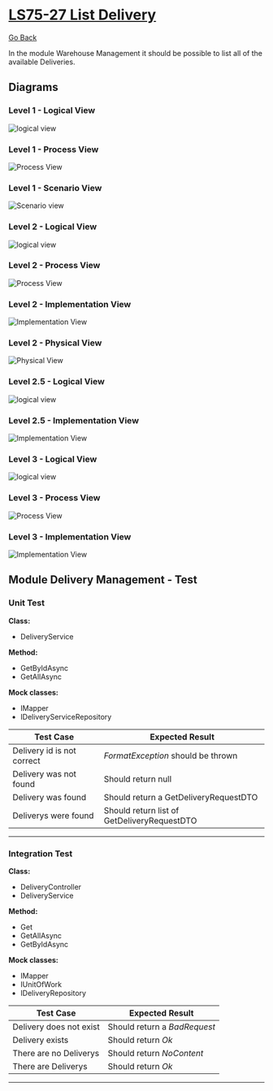 # [LS75-27 List Delivery](https://lei-sem5-3na-075/src/master/Delivery%20Management/Docs/LS75-27/)

[Go Back](../../Readme.md)

In the module Warehouse Management it should be possible to list all of the available Deliveries.

## Diagrams

### Level 1 - Logical View

![logical view](https://bitbucket.org/DoubleRisep/lei-sem5-3na-075/raw/fc793f055d30a42c89541bf87f735ad00ae17ce7/Docs/Diagrams/Level%201/N1-LV.svg)

### Level 1 - Process View

![Process View](https://bitbucket.org/DoubleRisep/lei-sem5-3na-075/raw/fc793f055d30a42c89541bf87f735ad00ae17ce7/Docs/Diagrams/Level%201/Processes/N1-PV-US27.svg)

### Level 1 - Scenario View

![Scenario view](https://bitbucket.org/DoubleRisep/lei-sem5-3na-075/raw/fc793f055d30a42c89541bf87f735ad00ae17ce7/Docs/Diagrams/Level%201/N1-SV.svg)

### Level 2 - Logical View

![logical view](https://bitbucket.org/DoubleRisep/lei-sem5-3na-075/raw/b10c4c4b93e5071b8f52750ab55d30b8ced01767/Docs/Diagrams/Level%202/N2-LV.svg)

### Level 2 - Process View

![Process View](https://bitbucket.org/DoubleRisep/lei-sem5-3na-075/raw/fc793f055d30a42c89541bf87f735ad00ae17ce7/Docs/Diagrams/Level%202/Processes/N2-PV-US27.svg)

### Level 2 - Implementation View

![Implementation View](https://bitbucket.org/DoubleRisep/lei-sem5-3na-075/raw/b10c4c4b93e5071b8f52750ab55d30b8ced01767/Docs/Diagrams/Level%202/N2-IV.jpg)

### Level 2 - Physical View

![Physical View](https://bitbucket.org/DoubleRisep/lei-sem5-3na-075/raw/b10c4c4b93e5071b8f52750ab55d30b8ced01767/Docs/Diagrams/Level%202/N2-PIV.jpg)

### Level 2.5 - Logical View

![logical view](https://bitbucket.org/DoubleRisep/lei-sem5-3na-075/raw/b10c4c4b93e5071b8f52750ab55d30b8ced01767/Docs/Diagrams/Level%202.5/N2.5-LV-WM.svg)

### Level 2.5 - Implementation View

![Implementation View](https://bitbucket.org/DoubleRisep/lei-sem5-3na-075/raw/b10c4c4b93e5071b8f52750ab55d30b8ced01767/Docs/Diagrams/Level%202.5/N2.5-IV-WM.jpg)

### Level 3 - Logical View

![logical view](https://bitbucket.org/DoubleRisep/lei-sem5-3na-075/raw/fc793f055d30a42c89541bf87f735ad00ae17ce7/Docs/Diagrams/Level%203/N3-LV-WM.svg)

### Level 3 - Process View

![Process View](https://bitbucket.org/DoubleRisep/lei-sem5-3na-075/raw/fc793f055d30a42c89541bf87f735ad00ae17ce7/Docs/Diagrams/Level%203/Processes/N3-PV-US27.svg)

### Level 3 - Implementation View

![Implementation View](https://bitbucket.org/DoubleRisep/lei-sem5-3na-075/raw/b10c4c4b93e5071b8f52750ab55d30b8ced01767/Docs/Diagrams/Level%203/N3-IV-WM.jpg)


## Module Delivery Management - Test

### Unit Test

**Class:**

- DeliveryService

**Method:**

- GetByIdAsync
- GetAllAsync

**Mock classes:**

- IMapper
- IDeliveryServiceRepository

| Test Case                   | Expected Result                              |
| --------------------------- | -------------------------------------------- |
| Delivery id is not correct | _FormatException_ should be thrown           |
| Delivery was not found     | Should return null                           |
| Delivery was found         | Should return a GetDeliveryRequestDTO       |
| Deliverys were found       | Should return list of GetDeliveryRequestDTO |

---

### Integration Test

**Class:**

- DeliveryController
- DeliveryService

**Method:**

- Get
- GetAllAsync
- GetByIdAsync

**Mock classes:**

- IMapper
- IUnitOfWork
- IDeliveryRepository

| Test Case                | Expected Result              |
| ------------------------ | ---------------------------- |
| Delivery does not exist | Should return a _BadRequest_ |
| Delivery exists         | Should return _Ok_           |
| There are no Deliverys  | Should return _NoContent_    |
| There are Deliverys     | Should return _Ok_           |

---

